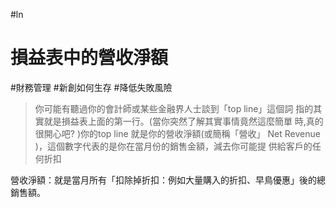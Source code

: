 #ln 

# 損益表中的營收淨額
#財務管理 #新創如何生存 #降低失敗風險 

>你可能有聽過你的會計師或某些金融界人士談到「top line」這個詞 指的其實就是損益表上面的第一行。(當你突然了解其實事情竟然這麼簡單 時,真的很開心吧? )你的top line 就是你的營收淨額(或簡稱「營收」 Net Revenue )，這個數字代表的是你在當月份的銷售金額，減去你可能提 供給客戶的任何折扣

營收淨額：就是當月所有「扣除掉折扣：例如大量購入的折扣、早鳥優惠」後的總銷售額。
